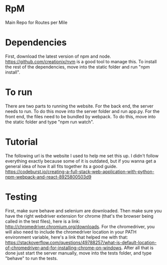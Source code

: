 # RpM
Main Repo for Routes per Mile

# Dependencies
First, download the latest version of npm and node. https://github.com/creationix/nvm is a good tool to manage this.
To install the rest of the dependencies, move into the static folder and run "npm install".

# To run
There are two parts to running the website.  For the back end, the server needs to run.  To do this move into the server folder and run app.py.  For the front end, the files need to be bundled by webpack.  To do this, move into the static folder and type "npm run watch".

# Tutorial
The following url is the website I used to help me set this up.  I didn't follow everything exactly because some of it is outdated, but if you wanna get a general idea of how it all fits together its a good guide. https://codeburst.io/creating-a-full-stack-web-application-with-python-npm-webpack-and-react-8925800503d9

# Testing
First, make sure behave and selenium are downloaded. Then make sure you have the right webdriver extension for chrome (that's the browser being called in the test files), here is a link: http://chromedriver.chromium.org/downloads. For the chromedriver, you will also need to include the chromedriver location in your PATH environment variable, here's a link that helped me with that: https://stackoverflow.com/questions/49788257/what-is-default-location-of-chromedriver-and-for-installing-chrome-on-windows. After all that is done just start the server manually, move into the tests folder, and type "behave" to run the tests.

